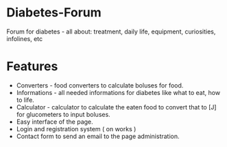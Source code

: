 # Diabetes-Forum
Forum for diabetes - all about: treatment, daily life, equipment, curiosities, infolines, etc 

# Features
- Converters - food converters to calculate boluses for food.
- Informations - all needed informations for diabetes like what to eat, how to life.
- Calculator - calculator to calculate the eaten food to convert that to [J] for glucometers to input boluses.
- Easy interface of the page. 
- Login and registration system ( on works )
- Contact form to send an email to the page administration.

